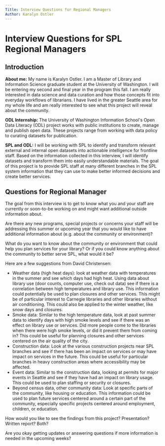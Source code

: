```yaml
---
Title: Interview Questions for Regional Managers
Author: Karalyn Ostler
---
```


# Interview Questions for SPL Regional Managers

## Introduction

**About me:** My name is Karalyn Ostler. I am a Master of Library and Information Science graduate student at the University of Washington. I will be entering my second and final year in the program this fall. I am really interested in data science and data curation and how those concepts fit into everyday workflows of librarians. I have lived in the greater Seattle area for my whole life and am really interested to see what this project will reveal about the community.

**ODL Internship:** The University of Washington Information School's Open Data Literacy (ODL) project works with public institutions to create, manage and publish open data. These projects range from working with data policy to curating datasets for publication.

**SPL and ODL:** I will be working with SPL to identify and transform relevant external and internal open datasets into actionable intelligence for frontline staff. Based on the information collected in this interview, I will identify datasets and transform them into easily understandable materials. The goal of this project is to provide SPL staff at many different branches in the SPL system information that they can use to make better informed decisions and create better services. 

## Questions for Regional Manager

The goal from this interview is to get to know what you and your staff are currently or soon-to-be working on and might want additional outside information about.  

Are there any new programs, special projects or concerns your staff will be addressing this summer or upcoming year that you would like to have additional information about (e.g. about the community or environment)?  


What do you want to know about the community or environment that could help you plan services for your library? Or if you could know anything about the community to better serve SPL, what would it be?  


Here are a few suggestions from David Christensen:
- Weather data (high heat days): look at weather data with temperatures in the summer and see which days had high heat. Using data about library use (door counts, computer use, check out data) see if there is a correlation between high temperatures and library use. This information could potentially be used to plan closures and other services. This might be of particular interest to Carnegie libraries and other libraries without air conditioning. This could also be applied to the winter weather, like snow days and closures.
- Smoke data: Similar to the high temperature data, look at past summer data to identify days with high smoke levels and see if there was an effect on library use or services. Did more people come to the libraries when there were high smoke levels, or did it prevent them from coming in? This could be useful for planning closures and other services centered on the air quality of the city.
- Construction data: Look at the various construction projects near SPL branches and see if there has been an impact on services or may have impact on services in the future. This could be useful for particular branches in heavy construction areas where accessibility may be affected.
- Event data: Similar to the construction data, looking at permits for major events in Seattle and see if they have had an impact on library usage. This could be used to plan staffing or security or closures.
- Beyond census data, other community data: Look at specific parts of the community, like housing or education. This information could be used to plan future services centered around a certain part of the community, especially specific projects centered around employment, children, or education.


How would you like to see the findings from this project? Presentation? Written report? Both?  


Are you okay getting updates or answering questions if more information is needed in the upcoming weeks?  



